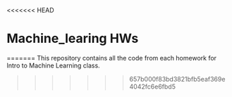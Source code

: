 <<<<<<< HEAD
# Machine_learing HWs
=======
This repository contains all the code from each homework for Intro to Machine Learning class.
>>>>>>> 657b000f83bd3821bfb5eaf369e4042fc6e6fbd5
